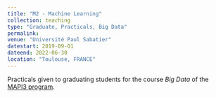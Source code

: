 ```yaml
---
title: "M2 - Machine Learning"
collection: teaching
type: "Graduate, Practicals, Big Data"
permalink: 
venue: "Université Paul Sabatier"
datestart: 2019-09-01
dateend: 2022-06-30
location: "Toulouse, FRANCE"
---
```


Practicals given to graduating students for the course *Big Data* of the [MAPI3 program](https://departement-math.univ-tlse3.fr/master-mathematiques-appliquees-pour-l-ingenierie-l-industrie-et-l-innovation-mapi3-2).
